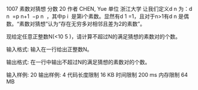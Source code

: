 1007 素数对猜想
分数 20
作者 CHEN, Yue
单位 浙江大学
让我们定义d 
n
​
 为：d 
n
​
 =p 
n+1
​
 −p 
n
​
 ，其中p 
i
​
 是第i个素数。显然有d 
1
​
 =1，且对于n>1有d 
n
​
 是偶数。“素数对猜想”认为“存在无穷多对相邻且差为2的素数”。

现给定任意正整数N(<10 
5
 )，请计算不超过N的满足猜想的素数对的个数。

输入格式:
输入在一行给出正整数N。

输出格式:
在一行中输出不超过N的满足猜想的素数对的个数。

输入样例:
20
输出样例:
4
代码长度限制
16 KB
时间限制
200 ms
内存限制
64 MB



